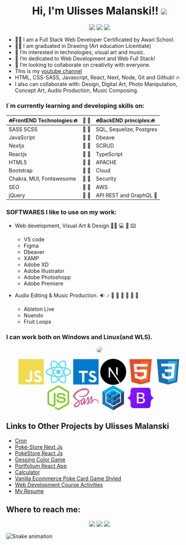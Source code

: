 
<div align="center">
 
<h1 align="center"><b>Hi, I'm Ulisses Malanski!! <img src="https://media.giphy.com/media/hvRJCLFzcasrR4ia7z/giphy.gif" width="25px"></b></h1>
<img height="180em" src="https://github-readme-stats.vercel.app/api?username=malanski&show_icons=true&theme=dark&include_all_commits=true&count_private=true">  
<img height="180em" src="https://github-readme-streak-stats.herokuapp.com/?user=malanski&hide_border=true&theme=nightowl&show_icons=true" />
<img height="180em" src="https://github-readme-stats.vercel.app/api/top-langs/?username=malanski&layout=compact&langs_count=7&theme=radical">
</div>

- 👨‍🎓 I am a Full Stack Web Developer Certificated by Awari School.
- 👨‍🎨 I am graduated in Drawing (Art education Licentiate)
- 👀 I’m interested in technologies, visual art and music.  
- 🌱 I’m dedicated to Web Development and Web Full Stack!
- 💞️ I’m looking to collaborate on creativity with everyone. 
- This is my [youtube channel](https://www.youtube.com/channel/UCMO8be295Zay2OajfewJpMA) 
- HTML, CSS-SASS, Javascript, React, Next, Node, Git and Github! 🔥
- I also can collaborate with: Design, Digital Art, Photo Manipulation, Concept Art, Audio Production, Music Composing.  
  
### I`m currently learning and developing skills on:  
<div align="center">

  
|🔥FrontEND Technologies:🔥      | 🌸 🌸 |🔥BackEND principles:🔥 |
|:----------------------------- | ---- | :-------------------------|
|SASS SCSS                      | 🌸 🌸 | SQL, Sequelize, Postgres |
|JavaScript                     | 🌸 🌸 |Dbeave |
|Nextjs                         | 🌸 🌸 |SCRUD |
|Reactjs                        | 🌸 🌸 |TypeScript |
|HTML5                          | 🌸 🌸 |APACHE |
|Bootstrap                      | 🌸 🌸 |Cloud |
|Chakra, MUI, Fontawesome       | 🌸 🌸 |Security  |
|SEO                            | 🌸 🌸 |AWS |
|jQuery                         | 🌸 🌸 |API REST  and GraphQL :ninja:|


</div>

      
### SOFTWARES I like to use on my work:
  * Web development, Visual Art & Design.🧑‍🎨 💻 📱 ⌨️
      - VS code
      - Figma
      - Dbeaver
      - XAMP
      - Adobe XD
      - Adobe Illustrator
      - Adobe Photoshopp
      - Adobe Premiere  
     
  * Audio Editing & Music Production. 🔉 🎶 🎸 🥁 🎵 🎹 🎤 🎼
      - Ableton Live
      - Nuendo
      - Fruit Loops 
### I can work both on Windows and Linux(and WLS).   
         

 <div align="center">
 
 <a href="https://www.facebook.com/ulisses.malanski/"><img height="180" style="border-radius: 50px;" src="https://lastfm.freetls.fastly.net/i/u/770x0/2d81602ce3cb43378ddf0d57407d9738.jpg#2d81602ce3cb43378ddf0d57407d9738"></a>
     
 </div>
  
<div align="center" style="display: inline-block;">
<img align="center" height="70" width="70" src="https://raw.githubusercontent.com/devicons/devicon/master/icons/javascript/javascript-plain.svg">
<img align="center" height="70" width="70" src="https://raw.githubusercontent.com/devicons/devicon/master/icons/react/react-original.svg">
<img align="center" height="70" width="70" src="https://raw.githubusercontent.com/devicons/devicon/master/icons/typescript/typescript-plain.svg">   
<img align="center" height="70" width="70" src="https://raw.githubusercontent.com/devicons/devicon/master/icons/nextjs/nextjs-original.svg">   
<img align="center" height="70" width="70" src="https://raw.githubusercontent.com/devicons/devicon/master/icons/html5/html5-original.svg">
<img align="center" height="70" width="70" src="https://raw.githubusercontent.com/devicons/devicon/master/icons/css3/css3-original.svg">
<img align="center" height="70" width="70" src="https://raw.githubusercontent.com/devicons/devicon/master/icons/nodejs/nodejs-original.svg">
<img align="center" height="70" width="70" src="https://raw.githubusercontent.com/devicons/devicon/master/icons/sass/sass-original.svg">
<img align="center" height="70" width="70" src="https://raw.githubusercontent.com/devicons/devicon/master/icons/sequelize/sequelize-original.svg"> 
<img align="center" height="70" width="70" src="https://raw.githubusercontent.com/devicons/devicon/master/icons/bootstrap/bootstrap-original.svg">   
</div>  

 
## Links to Other Projects by Ulisses Malanski<br>  
 
- <a href="https://malanski.github.io/cron/" title="Cronometer" target="_blank">Cron</a>  
- <a href="https://poke-store-next.vercel.app//" title="Nextjs Ecommerce Pokemon Store" target="_blank">Poké-Store Next Js</a>
- <a href="https://malanski.github.io/pokestore-react/" title="Reactjs Ecommerce Pokemon Store" target="_blank">PokéStore React Js</a>  
- <a href="https://malanski.github.io/GessingColorGame/" title="Color Game JavaScript CSS HTML" target="_blank">Gessing Color Game</a>
- <a href="https://malanski.github.io/projeto-react-app2/" title="Artistic Portfolium" target="_blank">Portfolium React App</a>
- <a href="https://malanski.github.io/CalculatorX/" title="JavaScript study Calculator">Calculator</a>  
- <a href="https://malanski.github.io/pokeLoja2/" title="My Firts Vanilla Ecommerce project">Vanilla Ecommerce Poke Card Game Styled</a>  
- <a href="https://malanski.github.io/awari-ulisses-dev/" title="Awari Course Activity">Web Development Course Activities</a>  
- <a href="https://malanski.github.io/MyResume/" title="A short personal Resume">My Resume</a>  
  
## Where to reach me:  
  
  <div align="center">
 
  <a href="https://www.linkedin.com/in/ulisses-malanski/" target="_blank"><img src="https://img.shields.io/badge/Ulisses Malanski-0077B5?style=for-the-badge&logo=linkedin&logoColor=white" target="_blank"></a>
  <a href = "mailto:malanskiwork@gmail.com"><img src="https://img.shields.io/badge/-malanskiwork@gmail.com-%23333?style=for-the-badge&logo=gmail&logoColor=white" target="_blank"></a>
  <a href="https://www.instagram.com/ulissesmalanski_tattoo/" target="_blank"><img src="https://img.shields.io/badge/Ulisses Malanski Tattoo-E4405F?style=for-the-badge&logo=instagram&logoColor=white" target="_blank"></a>
    
 </div>

![Snake animation](https://github.com/malanski/malanski/blob/output/github-contribution-grid-snake.svg)

